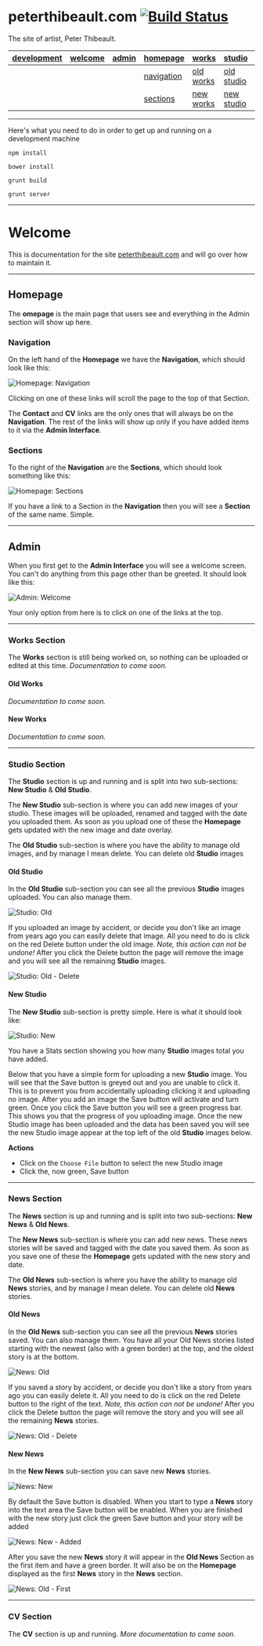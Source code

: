 # peterthibeault.com [![Build Status](https://travis-ci.org/wylie/peterthibeault.svg?branch=develop)](https://travis-ci.org/wylie/peterthibeault)

The site of artist, Peter Thibeault.

| [development](#development) | [welcome](#welcome) | [admin](#admin) | [homepage](#homepage) | [works](#works) | [studio](#studio) | [news](#news) | [cv](#cv)
| --------|-------|-------|-------|-------|-------|-------|-------|
|  |  |  | [navigation](#navigation) | [old works](#oldworks) | [old studio](#oldstudio) | [old news](#oldnews) |  |
|  |  |  | [sections](#sections) | [new works](#newworks) | [new studio](#newstudio) | [new news](#newnews) |  |

---

<a name="development"></a>
Here's what you need to do in order to get up and running on a development machine

`npm install`

`bower install`

`grunt build`

`grunt server`

---

<a name="welcome"></a>
# Welcome

This is documentation for the site [peterthibeault.com](http://peterthibeault.com) and will go over how to maintain it.

---

<a name="homepage"></a>
## Homepage

The **omepage** is the main page that users see and everything in the Admin section will show up here.

<a name="navigation"></a>
### Navigation

On the left hand of the **Homepage** we have the **Navigation**, which should look like this:

![Homepage: Navigation](https://raw.githubusercontent.com/wylie/peterthibeault/gh-pages/images/homepage-nav.png)

Clicking on one of these links will scroll the page to the top of that Section.

The **Contact** and **CV** links are the only ones that will always be on the **Navigation**. The rest of the links will show up only if you have added items to it via the **Admin Interface**.

<a name="sections"></a>
### Sections

To the right of the **Navigation** are the **Sections**, which should look something like this:

![Homepage: Sections](https://raw.githubusercontent.com/wylie/peterthibeault/gh-pages/images/homepage-section.png)

If you have a link to a Section in the **Navigation** then you will see a **Section** of the same name. Simple.

---

<a name="admin"></a>
## Admin

When you first get to the **Admin Interface** you will see a welcome screen. You can't do anything from this page other than be greeted. It should look like this:

![Admin: Welcome](https://raw.githubusercontent.com/wylie/peterthibeault/gh-pages/images/welcome-section.png)

Your only option from here is to click on one of the links at the top.

---

<a name="works"></a>
### Works Section

The **Works** section is still being worked on, so nothing can be uploaded or edited at this time. *Documentation to come soon.*

<a name="oldworks"></a>
#### Old Works

*Documentation to come soon.*

<a name="newworks"></a>
#### New Works

*Documentation to come soon.*

---

<a name="studio"></a>
### Studio Section

The **Studio** section is up and running and is split into two sub-sections: **New Studio** & **Old Studio**.

The **New Studio** sub-section is where you can add new images of your studio. These images will be uploaded, renamed and tagged with the date you uploaded them. As soon as you upload one of these the **Homepage** gets updated with the new image and date overlay.

The **Old Studio** sub-section is where you have the ability to manage old images, and by manage I mean delete. You can delete old **Studio** images

<a name="oldstudio"></a>
#### Old Studio

In the **Old Studio** sub-section you can see all the previous **Studio** images uploaded. You can also manage them.

![Studio: Old](https://raw.githubusercontent.com/wylie/peterthibeault/gh-pages/images/studio-old.png)

If you uploaded an image by accident, or decide you don't like an image from years ago you can easily delete that image. All you need to do is click on the red Delete button under the old image. *Note, this action can not be undone!* After you click the Delete button the page will remove the image and you will see all the remaining **Studio** images.

![Studio: Old - Delete](https://raw.githubusercontent.com/wylie/peterthibeault/gh-pages/images/studio-old-delete.png)


<a name="newstudio"></a>
#### New Studio

The **New Studio** sub-section is pretty simple. Here is what it should look like:

![Studio: New](https://raw.githubusercontent.com/wylie/peterthibeault/gh-pages/images/studio-new.png)

You have a Stats section showing you how many **Studio** images total you have added.

Below that you have a simple form for uploading a new **Studio** image. You will see that the Save button is greyed out and you are unable to click it. This is to prevent you from accidentally uploading clicking it and uploading no image. After you add an image the Save button will activate and turn green. Once you click the Save button you will see a green progress bar. This shows you that the progress of you uploading image. Once the new Studio image has been uploaded and the data has been saved you will see the new Studio image appear at the top left of the old **Studio** images below.  

**Actions**
- Click on the `Choose File` button to select the new Studio image
- Click the, now green, Save button

---

<a name="news"></a>
### News Section

The **News** section is up and running and is split into two sub-sections: **New News** & **Old News**.

The **New News** sub-section is where you can add new news. These news stories will be saved and tagged with the date you saved them. As soon as you save one of these the **Homepage** gets updated with the new story and date.

The **Old News** sub-section is where you have the ability to manage old **News** stories, and by manage I mean delete. You can delete old **News** stories.

<a name="oldnews"></a>
#### Old News

In the **Old News** sub-section you can see all the previous **News** stories saved. You can also manage them. You have all your Old News stories listed starting with the newest (also with a green border) at the top, and the oldest story is at the bottom.

![News: Old](https://raw.githubusercontent.com/wylie/peterthibeault/gh-pages/images/news-old.png)

If you saved a story by accident, or decide you don't like a story from years ago you can easily delete it. All you need to do is click on the red Delete button to the right of the text. *Note, this action can not be undone!* After you click the Delete button the page will remove the story and you will see all the remaining **News** stories.

![News: Old - Delete](https://raw.githubusercontent.com/wylie/peterthibeault/gh-pages/images/news-old-delete.png)

<a name="newnews"></a>
#### New News

In the **New News** sub-section you can save new **News** stories.

![News: New](https://raw.githubusercontent.com/wylie/peterthibeault/gh-pages/images/news-new.png)

By default the Save button is disabled. When you start to type a **News** story into the text area the Save button will be enabled. When you are finished with the new story just click the green Save button and your story will be added

![News: New - Added](https://raw.githubusercontent.com/wylie/peterthibeault/gh-pages/images/news-new-added.png)

After you save the new **News** story it will appear in the **Old News** Section as the first item and have a green border. It will also be on the **Homepage** displayed as the first **News** story in the **News** section.

![News: Old - First](https://raw.githubusercontent.com/wylie/peterthibeault/gh-pages/images/news-old-first.png)



---

<a name="cv"></a>
### CV Section

The **CV** section is up and running. *More documentation to come soon.*
